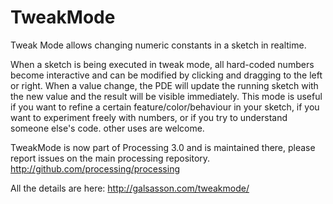 TweakMode
=========

Tweak Mode allows changing numeric constants in a sketch in realtime.

When a sketch is being executed in tweak mode, all hard-coded numbers become interactive and can be modified by clicking and dragging to the left or right. When a value change, the PDE will update the running sketch with the new value and the result will be visible immediately. This mode is useful if you want to refine a certain feature/color/behaviour in your sketch, if you want to experiment freely with numbers, or if you try to understand someone else's code. other uses are welcome.

TweakMode is now part of Processing 3.0 and is maintained there, please report issues on the main processing repository.
http://github.com/processing/processing

All the details are here: http://galsasson.com/tweakmode/
